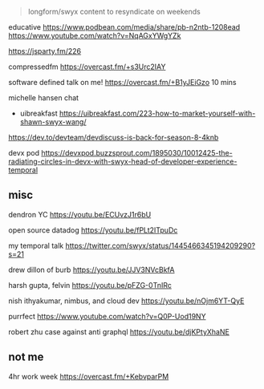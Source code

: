 > longform/swyx content to resyndicate  on weekends


educative https://www.podbean.com/media/share/pb-n2ntb-1208ead https://www.youtube.com/watch?v=NqAGxYWgYZk

https://jsparty.fm/226


compressedfm https://overcast.fm/+s3Urc2IAY

software defined talk on me! https://overcast.fm/+B1yJEiGzo 10 mins

michelle hansen chat

- uibreakfast https://uibreakfast.com/223-how-to-market-yourself-with-shawn-swyx-wang/

https://dev.to/devteam/devdiscuss-is-back-for-season-8-4knb


devx pod https://devxpod.buzzsprout.com/1895030/10012425-the-radiating-circles-in-devx-with-swyx-head-of-developer-experience-temporal

## misc

dendron YC https://youtu.be/ECUvzJ1r6bU

open source datadog https://youtu.be/fPLt2ITpuDc

my temporal talk https://twitter.com/swyx/status/1445466345194209290?s=21


drew dillon of burb https://youtu.be/JJV3NVcBkfA

harsh gupta, felvin https://youtu.be/pFZG-0TnIRc


nish ithyakumar, nimbus, and cloud dev https://youtu.be/nOjm6YT-QyE

purrfect https://www.youtube.com/watch?v=Q0P-Uod19NY

robert zhu case against anti graphql https://youtu.be/djKPtyXhaNE

## not me

4hr work week https://overcast.fm/+KebvparPM
